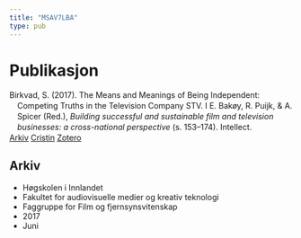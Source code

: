 ```yaml
---
title: "MSAV7LBA"
type: pub
---
```

<h1>Publikasjon</h1>
<article id="csl-bib-container-MSAV7LBA" class="csl-bib-container">
  <div class="csl-bib-body" style="line-height: 1.35; padding-left: 1em; text-indent:-1em;">
  <div class="csl-entry">Birkvad, S. (2017). The Means and Meanings of Being Independent: Competing Truths in the Television Company STV. I E. Bak&#xF8;y, R. Puijk, &amp; A. Spicer (Red.), <i>Building successful and sustainable film and television businesses: a cross-national perspective</i> (s. 153&#x2013;174). Intellect.</div>
</div>
  <div class="csl-bib-buttons">
    <a href="#taxonomy-article-MSAV7LBA" class="csl-bib-button">Arkiv</a>
    <a href="https://app.cristin.no/results/show.jsf?id=1478965" alt="Cristin URL" class="csl-bib-button">Cristin</a>
    <a href="http://zotero.org/groups/5402882/items/MSAV7LBA" alt="Zotero URL" class="csl-bib-button">Zotero</a>
  </div>
  <div id="csl-bib-meta-container-MSAV7LBA"></div>
</article>
<div id="csl-bib-meta-MSAV7LBA" class="csl-bib-meta">
  <article id="taxonomy-article-MSAV7LBA" class="taxonomy-article">
    <h1>Arkiv</h1>
    <ul>
      <li>Høgskolen i Innlandet</li>
      <li>Fakultet for audiovisuelle medier og kreativ teknologi</li>
      <li>Faggruppe for Film og fjernsynsvitenskap</li>
      <li>2017</li>
      <li>Juni</li>
    </ul>
  </article>
</div>

